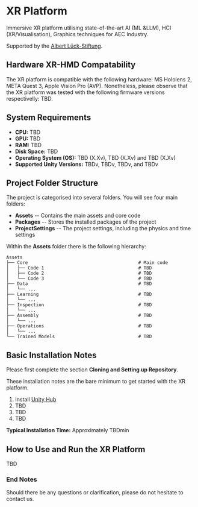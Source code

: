 # XR Platform
Immersive XR platform utilising state-of-the-art AI (ML &amp;LLM), HCI (XR/Visualisation), Graphics techniques for AEC Industry.

Supported by the [Albert Lück-Stiftung](https://albert-lueck-stiftung.ch/).

## Hardware XR-HMD Compatability
The XR platform is compatible with the following hardware: MS Hololens 2, META Quest 3, Apple Vision Pro (AVP). Nonetheless, please observe that the XR platform was tested with the following firmware versions respectivelly: TBD.

## System Requirements
- **CPU:** TBD
- **GPU:** TBD
- **RAM:** TBD
- **Disk Space:** TBD
- **Operating System (OS):** TBD (X.Xv), TBD (X.Xv) and TBD (X.Xv) 
- **Supported Unity Versions:** TBDv, TBDv, TBDv, and TBDv

## Project Folder Structure
The project is categorised into several folders. You will see four main folders:
- **Assets** -- Contains the main assets and core code
- **Packages** -- Stores the installed packages of the project
- **ProjectSettings** -- The project settings, including the physics and time settings

Within the **Assets** folder there is the following hierarchy:

    Assets
    ├── Core                                         # Main code
    │   ├── Code 1                                   # TBD
    │   ├── Code 2                                   # TBD
    │   └── Code 3                                   # TBD
    ├── Data                                         # TBD
    │   └── ... 
    ├── Learning                                     # TBD  
    │   └── ...                                      
    ├── Inspection                                   # TBD
    │   └── ...      
    ├── Assembly                                     # TBD
    │   └── ...  
    ├── Operations                                   # TBD
    │   └── ...  
    └── Trained Models                               # TBD

## Basic Installation Notes
Please first complete the section **Cloning and Setting up Repository**.

These installation notes are the bare minimum to get started with the XR platform.

1. Install [Unity Hub](https://unity.com/download)
2. TBD
3. TBD
4. TBD

**Typical Installation Time:** Approximately TBDmin

## How to Use and Run the XR Platform
TBD

### End Notes
Should there be any questions or clarification, please do not hesitate to contact us.
